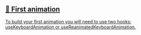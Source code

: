 ## [📄️<!-- --> <!-- -->First animation](/react-native-keyboard-controller/docs/guides/first-animation.md)

[To build your first animation you will need to use two hooks: useKeyboardAnimation or useReanimatedKeyboardAnimation.](/react-native-keyboard-controller/docs/guides/first-animation.md)
